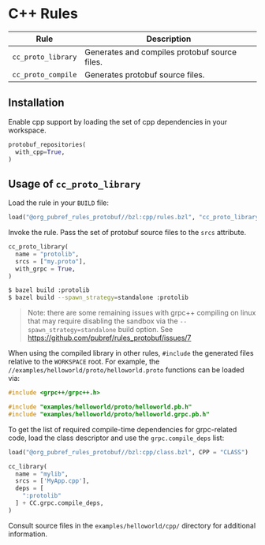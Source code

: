 # C++ Rules

| Rule | Description |
| ---  | --- |
| `cc_proto_library` | Generates and compiles protobuf source files. |
| `cc_proto_compile` | Generates protobuf source files. |


## Installation

Enable cpp support by loading the set of cpp dependencies in your workspace.

```python
protobuf_repositories(
  with_cpp=True,
)
```


## Usage of `cc_proto_library`

Load the rule in your `BUILD` file:

```python
load("@org_pubref_rules_protobuf//bzl:cpp/rules.bzl", "cc_proto_library")
```

Invoke the rule.  Pass the set of protobuf source files to the
`srcs` attribute.

```python
cc_proto_library(
  name = "protolib",
  srcs = ["my.proto"],
  with_grpc = True,
)
```

```sh
$ bazel build :protolib
$ bazel build --spawn_strategy=standalone :protolib
```

> Note: there are some remaining issues with grpc++ compiling on linux
> that may require disabling the sandbox via the
> `--spawn_strategy=standalone` build option. See
> https://github.com/pubref/rules_protobuf/issues/7


When using the compiled library in other rules, `#include` the
generated files relative to the `WORKSPACE` root.  For example, the
`//examples/helloworld/proto/helloworld.proto` functions can be loaded
via:


```cpp
#include <grpc++/grpc++.h>

#include "examples/helloworld/proto/helloworld.pb.h"
#include "examples/helloworld/proto/helloworld.grpc.pb.h"
```

To get the list of required compile-time dependencies for grpc-related
code, load the class descriptor and use the `grpc.compile_deps` list:

```python
load("@org_pubref_rules_protobuf//bzl:cpp/class.bzl", CPP = "CLASS")

cc_library(
  name = "mylib",
  srcs = ['MyApp.cpp'],
  deps = [
    ":protolib"
  ] + CC.grpc.compile_deps,
)
```

Consult source files in the `examples/helloworld/cpp/` directory for additional information.
